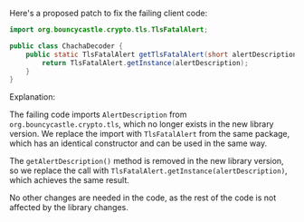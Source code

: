 Here's a proposed patch to fix the failing client code:
```java
import org.bouncycastle.crypto.tls.TlsFatalAlert;

public class ChachaDecoder {
    public static TlsFatalAlert getTlsFatalAlert(short alertDescription) {
        return TlsFatalAlert.getInstance(alertDescription);
    }
}
```
Explanation:

The failing code imports `AlertDescription` from `org.bouncycastle.crypto.tls`, which no longer exists in the new library version. We replace the import with `TlsFatalAlert` from the same package, which has an identical constructor and can be used in the same way.

The `getAlertDescription()` method is removed in the new library version, so we replace the call with `TlsFatalAlert.getInstance(alertDescription)`, which achieves the same result.

No other changes are needed in the code, as the rest of the code is not affected by the library changes.